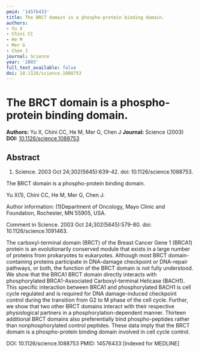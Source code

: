 ```yaml
---
pmid: '14576433'
title: The BRCT domain is a phospho-protein binding domain.
authors:
- Yu X
- Chini CC
- He M
- Mer G
- Chen J
journal: Science
year: '2003'
full_text_available: false
doi: 10.1126/science.1088753
---
```


# The BRCT domain is a phospho-protein binding domain.
**Authors:** Yu X, Chini CC, He M, Mer G, Chen J
**Journal:** Science (2003)
**DOI:** [10.1126/science.1088753](https://doi.org/10.1126/science.1088753)

## Abstract

1. Science. 2003 Oct 24;302(5645):639-42. doi: 10.1126/science.1088753.

The BRCT domain is a phospho-protein binding domain.

Yu X(1), Chini CC, He M, Mer G, Chen J.

Author information:
(1)Department of Oncology, Mayo Clinic and Foundation, Rochester, MN 55905, USA.

Comment in
    Science. 2003 Oct 24;302(5645):579-80. doi: 10.1126/science.1091463.

The carboxyl-terminal domain (BRCT) of the Breast Cancer Gene 1 (BRCA1) protein 
is an evolutionarily conserved module that exists in a large number of proteins 
from prokaryotes to eukaryotes. Although most BRCT domain-containing proteins 
participate in DNA-damage checkpoint or DNA-repair pathways, or both, the 
function of the BRCT domain is not fully understood. We show that the BRCA1 BRCT 
domain directly interacts with phosphorylated BRCA1-Associated Carboxyl-terminal 
Helicase (BACH1). This specific interaction between BRCA1 and phosphorylated 
BACH1 is cell cycle regulated and is required for DNA damage-induced checkpoint 
control during the transition from G2 to M phase of the cell cycle. Further, we 
show that two other BRCT domains interact with their respective physiological 
partners in a phosphorylation-dependent manner. Thirteen additional BRCT domains 
also preferentially bind phospho-peptides rather than nonphosphorylated control 
peptides. These data imply that the BRCT domain is a phospho-protein binding 
domain involved in cell cycle control.

DOI: 10.1126/science.1088753
PMID: 14576433 [Indexed for MEDLINE]
